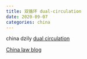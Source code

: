 ```yaml
---
title: 双循环 dual-circulation
date: 2020-09-07
categories: china
---
```


china dzily
[dual circulation](https://cn.chinadaily.com.cn/a/202008/06/WS5f2b8d9da310a859d09dc5cd.html)

[China law blog](https://harrisbricken.com/chinalawblog/chinas-dual-circulation-policy-and-the-u-s-response/)